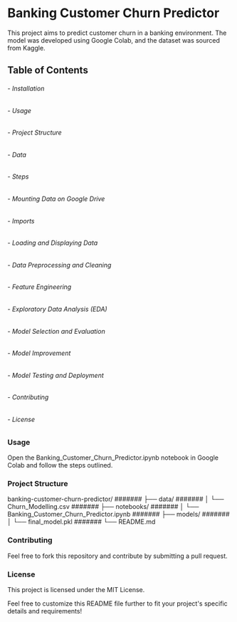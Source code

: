 # Banking Customer Churn Predictor

This project aims to predict customer churn in a banking environment. The model was developed using Google Colab, and the dataset was sourced from Kaggle.

## Table of Contents
######  - Installation
######  - Usage
######  - Project Structure
######  - Data
######  - Steps
######  - Mounting Data on Google Drive
######  - Imports
######  - Loading and Displaying Data
######  - Data Preprocessing and Cleaning
######  - Feature Engineering
######  - Exploratory Data Analysis (EDA)
######  - Model Selection and Evaluation
######  - Model Improvement
######  - Model Testing and Deployment
######  - Contributing
######  - License


<h3>Usage</h3>
Open the Banking_Customer_Churn_Predictor.ipynb notebook in Google Colab and follow the steps outlined.

<h3>Project Structure</h3>  
banking-customer-churn-predictor/
####### ├── data/
####### │   └── Churn_Modelling.csv
####### ├── notebooks/
####### │   └── Banking_Customer_Churn_Predictor.ipynb
####### ├── models/
####### │   └── final_model.pkl
####### └──  README.md


<h3>Contributing</h3>
Feel free to fork this repository and contribute by submitting a pull request.

<h3>License</h3>
This project is licensed under the MIT License.


Feel free to customize this README file further to fit your project's specific details and requirements!
